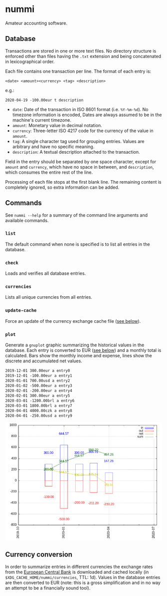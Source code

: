 nummi
=====

Amateur accounting software.


Database
--------

Transactions are stored in one or more text files.  No directory structure is
enforced other than files having the `.txt` extension and being concatenated in
lexicographical order.

Each file contains one transaction per line.  The format of each entry is:

```
<date> <amount><currency> <tag> <description>
```

e.g.:

```
2020-04-19 -100.00eur t description
```

- `date`: Date of the transaction in ISO 8601 format (i.e. `%Y-%m-%d`).  No
  timezone information is encoded, Dates are always assumed to be in the
  machine's current timezone.
- `amount`: Monetary value in decimal notation.
- `currency`: Three-letter ISO 4217 code for the currency of the value in
  `amount`.
- `tag`: A single character tag used for grouping entries.  Values are
  arbitrary and have no specific meaning.
- `description`: A textual description attached to the transaction.

Field in the entry should be separated by one space character, except for
`amount` and `currency`, which have no space in between, and `description`,
which consumes the entire rest of the line.

Processing of each file stops at the first blank line.  The remaining content
is completely ignored, so extra information can be added.


Commands
--------

See `nummi --help` for a summary of the command line arguments and available
commands.


### `list`

The default command when none is specified is to list all entries in the
database.


### `check`

Loads and verifies all database entries.


### `currencies`

Lists all unique currencies from all entries.


### `update-cache`

Force an update of the currency exchange cache file ([see
below](#currency-conversion)).


### `plot`

Generate a `gnuplot` graphic summarizing the historical values in the database.
Each entry is converted to EUR ([see below](#currency-conversion)) and a
monthly total is calculated.  Bars show the monthly income and expense, lines
show the discrete and accumulated net values.

```
2019-12-01 300.00eur a entry0
2019-12-01 -100.00eur a entry1
2020-01-01 700.00usd a entry2
2020-01-02 -500.00eur a entry3
2020-02-01 -200.00eur a entry4
2020-02-01 300.00eur a entry5
2020-03-01 -1200.00brl a entry6
2020-03-01 1800.00brl a entry7
2020-04-01 4000.00czk a entry8
2020-04-01 -250.00usd a entry9
```

![plot.png](./doc/screenshots/plot.png)


Currency conversion
-------------------

In order to summarize entries in different currencies the exchange rates from
the [European Central Bank](https://www.ecb.europa.eu) is downloaded and cached
locally (in `$XDG_CACHE_HOME/nummi/currencies`, TTL: 1d).  Values in the
database entries are then converted to EUR (note: this is a gross
simplification and in no way an attempt to be a financially sound tool).
